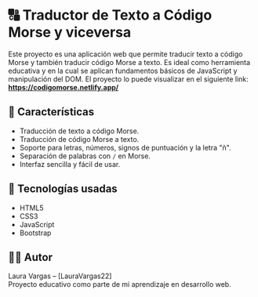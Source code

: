 # 🔠 Traductor de Texto a Código Morse y viceversa

Este proyecto es una aplicación web que permite traducir texto a código Morse y también traducir código Morse a texto. Es ideal como herramienta educativa y en la cual se aplican fundamentos básicos de JavaScript y manipulación del DOM. El proyecto lo puede visualizar en el siguiente link: **https://codigomorse.netlify.app/**

## 🧩 Características

- Traducción de texto a código Morse.
- Traducción de código Morse a texto.
- Soporte para letras, números, signos de puntuación y la letra "ñ".
- Separación de palabras con `/` en Morse.
- Interfaz sencilla y fácil de usar.

## 🚀 Tecnologías usadas

- HTML5
- CSS3
- JavaScript
- Bootstrap

## 👩‍💻 Autor

Laura Vargas – [LauraVargas22]  
Proyecto educativo como parte de mi aprendizaje en desarrollo web.